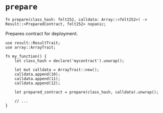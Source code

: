 # `prepare`

```cairo
fn prepare(class_hash: felt252, calldata: Array::<felt252>) -> Result::<PreparedContract, felt252> nopanic;
```

Prepares contract for deployment.

```cairo title="Example"
use result::ResultTrait;
use array::ArrayTrait;

fn my_function() {
    let class_hash = declare('mycontract').unwrap();

    let mut calldata = ArrayTrait::new();
    calldata.append(10);
    calldata.append(11);
    calldata.append(12);

    let prepared_contract = prepare(class_hash, calldata).unwrap();

    // ...
}
```